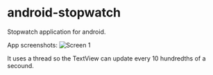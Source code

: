 android-stopwatch
=================

Stopwatch application for android. 

App screenshots:
![Screen 1](http://i.imgur.com/kmknjTL.png=654x280)

It uses a thread so the TextView can update every 10 hundredths of a secound.
